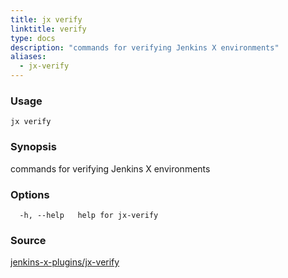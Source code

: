 ```yaml
---
title: jx verify
linktitle: verify
type: docs
description: "commands for verifying Jenkins X environments"
aliases:
  - jx-verify
---
```


### Usage

```
jx verify
```

### Synopsis

commands for verifying Jenkins X environments

### Options

```
  -h, --help   help for jx-verify
```



### Source

[jenkins-x-plugins/jx-verify](https://github.com/jenkins-x-plugins/jx-verify)
